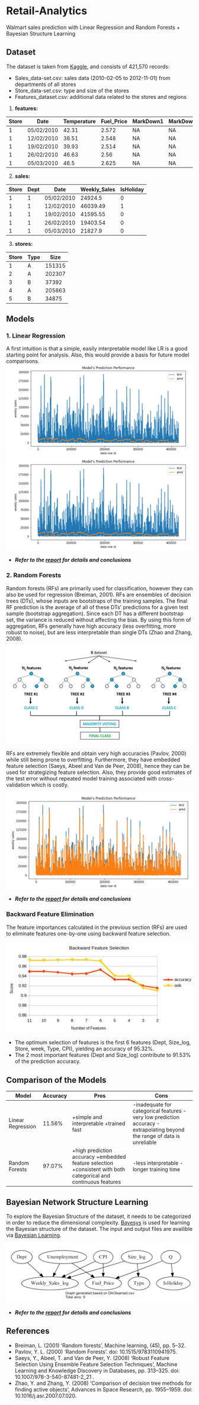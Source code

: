 # Retail-Analytics
Walmart sales prediction with Linear Regression and Random Forests + Bayesian Structure Learning

## Dataset
The dataset is taken from [Kaggle](https://www.kaggle.com/manjeetsingh/retaildataset), and consists of 421,570 records:
* Sales_data-set.csv: sales data (2010-02-05 to 2012-11-01) from departments of all stores
* Store_data-set.csv: type and size of the stores
* Features_dataset.csv: additional data related to the stores and regions

1. **features:**

Store |	Date | Temperature	| Fuel_Price| 	MarkDown1 |	MarkDown2	| MarkDown3	| MarkDown4	| MarkDown5	| CPI	| Unemployment	| IsHoliday |
-----|---------|---------|--------|--------|--------|-----|---------|---------|--------|--------|--------|
1	| 05/02/2010	| 42.31	| 2.572	| NA	| NA	| NA	| NA	| NA	| 211.0963582 | 8.106	| FALSE|
1	|12/02/2010	|38.51	|2.548|	NA	|NA|	NA|	NA|	NA	|211.2421698|	8.106|	TRUE
1	|19/02/2010|	39.93|	2.514|	NA|	NA	|NA|	NA	|NA|	211.2891429	|8.106	|FALSE
1	|26/02/2010	|46.63|	2.56|	NA	|NA|	NA	|NA	|NA	|211.3196429	|8.106	|FALSE
1	|05/03/2010	|46.5|	2.625|	NA|	NA|	NA|	NA	|NA|	211.3501429|8.106	|FALSE

2. **sales:**

Store|	Dept|	Date|	Weekly_Sales|	IsHoliday
-----|---------|---------|--------|--------
1|	1|	05/02/2010|	24924.5|	0
1|	1|	12/02/2010|	46039.49|	1
1|	1|	19/02/2010|	41595.55|	0
1|	1|	26/02/2010|	19403.54|	0
1|	1|	05/03/2010|	21827.9|	0

3. **stores:**

Store|	Type|	Size
---|---|---
1 |A  |151315
2 |A	|202307
3	|B	|37392
4	|A	|205863
5	|B	|34875

## Models
### 1. Linear Regression
A first intuition is that a simple, easily interpretable model like LR is a good starting point for analysis. Also, this would provide a basis for future model comparisons.
<img src="images/LR_results.png" width="800">
![LR](https://github.com/Dorsa-Arezooji/Retail-Analytics/blob/master/images/LR_results.png)

* __*Refer to the [report](https://github.com/Dorsa-Arezooji/Retail-Analytics/blob/master/Retail-Analytics_report.pdf) for details and conclusions*__

### 2. Random Forests
Random forests (RFs) are primarily used for classification, however they can also be used for regression (Breiman, 2001). RFs are ensembles of decision trees (DTs), whose inputs are bootstraps of the training samples. The final RF prediction is the average of all of these DTs’ predictions for a given test sample (bootstrap aggregation). Since each DT has a different bootstrap set, the variance is reduced without affecting the bias. By using this form of aggregation, RFs generally have high accuracy (less overfitting, more robust to noise), but are less interpretable than single DTs (Zhao and Zhang, 2008).

![RF_algorithm](https://github.com/Dorsa-Arezooji/Retail-Analytics/blob/master/images/RF_algorithm.png)

RFs are extremely flexible and obtain very high accuracies (Pavlov, 2000) while still being prone to overfitting. Furthermore, they have embedded feature selection (Saeys, Abeel and Van de Peer, 2008), hence they can be used for strategizing feature selection. Also, they provide good estimates of the test error without repeated model training associated with cross-validation which is costly.

![RF](https://github.com/Dorsa-Arezooji/Retail-Analytics/blob/master/images/RF_results.png)

* __*Refer to the [report](https://github.com/Dorsa-Arezooji/Retail-Analytics/blob/master/Retail-Analytics_report.pdf) for details and conclusions*__

### Backward Feature Elimination
The feature importances calculated in the previous section (RFs) are used to eliminate features one-by-one using backward feature selection.

![features](https://github.com/Dorsa-Arezooji/Retail-Analytics/blob/master/images/backward_feature_elimination.png)

* The optimum selection of features is the first 6 features (Dept, Size_log, Store, week, Type, CPI), yielding an accuracy of 95.32%.
* The 2 most important features (Dept and Size_log) contribute to 91.53% of the prediction accuracy.

## **Comparison of the Models**

Model |Accuracy | Pros| Cons
------|---------|-----|----
Linear Regression | 11.56%| +simple and interpretable +trained fast| -inadequate for categorical features  -very low prediction accuracy  -extrapolating beyond the range of data is unreliable
Random Forests| 97.07%| +high prediction accuracy  +embedded feature selection  +consistent with both categorical and continuous features| -less interpretable -longer training time

## Bayesian Network Structure Learning

To explore the Bayesian Structure of the dataset, it needs to be categorized in order to reduce the dimensional complexity. [Bayesys](http://bayesian-ai.eecs.qmul.ac.uk/bayesys/) is used for learning the Bayesian structure of the dataset. The input and output files are availible via [Bayesian Learning](https://github.com/Dorsa-Arezooji/Retail-Analytics/tree/master/Bayesian%20Learning).

![Bayesys](https://github.com/Dorsa-Arezooji/Retail-Analytics/blob/master/images/Bayesys.png)

* __*Refer to the [report](https://github.com/Dorsa-Arezooji/Retail-Analytics/blob/master/Retail-Analytics_report.pdf) for details and conclusions*__


## References
* Breiman, L. (2001) ‘Random forests’, Machine learning, (45), pp. 5–32.
* Pavlov, Y. L. (2000) ‘Random Forests’. doi: 10.1515/9783110941975.
* Saeys, Y., Abeel, T. and Van de Peer, Y. (2008) ‘Robust Feature Selection Using Ensemble Feature Selection Techniques’, Machine Learning and Knowledge Discovery in Databases, pp. 313–325. doi: 10.1007/978-3-540-87481-2_21 .
* Zhao, Y. and Zhang, Y. (2008) ‘Comparison of decision tree methods for finding active objects’, Advances in Space Research, pp. 1955–1959. doi: 10.1016/j.asr.2007.07.020.
